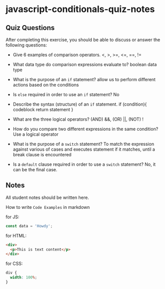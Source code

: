 # javascript-conditionals-quiz-notes

## Quiz Questions

After completing this exercise, you should be able to discuss or answer the following questions:

- Give 6 examples of comparison operators.
  <, >, >=, <=, ==, !=

- What data type do comparison expressions evaluate to?
  boolean data type

- What is the purpose of an `if` statement?
  allow us to perform different actions based on the conditions

- Is `else` required in order to use an `if` statement?
  No

- Describe the syntax (structure) of an `if` statement.
  if (condition){
  codeblock
  return statement
  }

- What are the three logical operators?
  (AND) &&, (OR) ||, (NOT) !

- How do you compare two different expressions in the same condition?
  Use a logical operator

- What is the purpose of a `switch` statement?
  To match the expression against various of cases and executes statement if it matches, until a break clause is encountered

- Is a `default` clause required in order to use a `switch` statement?
  No, it can be the final case.

## Notes

All student notes should be written here.

How to write `Code Examples` in markdown

for JS:

```javascript
const data = 'Howdy';
```

for HTML:

```html
<div>
  <p>This is text content</p>
</div>
```

for CSS:

```css
div {
  width: 100%;
}
```
